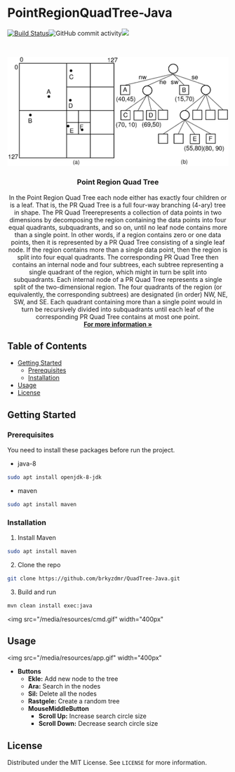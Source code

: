 
# PointRegionQuadTree-Java

[![Build Status](https://travis-ci.org/brkyzdmr/QuadTree-Java.svg?branch=master)](https://travis-ci.org/brkyzdmr/QuadTree-Java)![GitHub commit activity](https://img.shields.io/github/commit-activity/m/brkyzdmr/QuadTree-Java.svg)[![](https://img.shields.io/badge/-LinkedIn-black.svg?style=flat-square&logo=linkedin&colorB=555)](https://www.linkedin.com/in/brkyzdmr/)

<br />
<p align="center">
<img src="/media/PRexamp.png" alt="Logo" width="800">
<br/>  
  <h3 align="center">Point Region Quad Tree</h3>  
  <p align="center">  
    In the Point Region Quad Tree each node either has exactly four children or is a leaf. That is, the PR Quad Tree is a full four-way branching (4-ary) tree in shape. The PR Quad Treerepresents a collection of data points in two dimensions by decomposing the region containing the data points into four equal quadrants, subquadrants, and so on, until no leaf node contains more than a single point. In other words, if a region contains zero or one data points, then it is represented by a PR Quad Tree consisting of a single leaf node. If the region contains more than a single data point, then the region is split into four equal quadrants. The corresponding PR Quad Tree then contains an internal node and four subtrees, each subtree representing a single quadrant of the region, which might in turn be split into subquadrants. Each internal node of a PR Quad Tree represents a single split of the two-dimensional region. The four quadrants of the region (or equivalently, the corresponding subtrees) are designated (in order) NW, NE, SW, and SE. Each quadrant containing more than a single point would in turn be recursively divided into subquadrants until each leaf of the corresponding PR Quad Tree contains at most one point.  
    <br/>  
    <a href="https://en.wikipedia.org/wiki/Quadtree"><strong>For more information »</strong></a>  
    <br/>  
  </p>  
</p>  
  
<!-- TABLE OF CONTENTS -->  
 ## Table of Contents  

* [Getting Started](#getting-started)  
  * [Prerequisites](#prerequisites)  
  * [Installation](#installation)  
* [Usage](#usage)  
* [License](#license)  

 ## Getting Started  
 ### Prerequisites  
You need to install these packages before run the project.
 * java-8
```bash
sudo apt install openjdk-8-jdk
```
* maven 
```bash
sudo apt install maven
```  
  
 ### Installation  
  1. Install Maven
  ```bash
sudo apt install maven
  ```
  2. Clone the repo
```bash  
git clone https://github.com/brkyzdmr/QuadTree-Java.git
```  
3. Build and run  
```bash  
mvn clean install exec:java
```  
<img src="/media/resources/cmd.gif" width="400px"</img><br>

 ## Usage  
<img src="/media/resources/app.gif" width="400px"</img><br>


* **Buttons**
  * **Ekle:** Add new node to the tree
  * **Ara:** Search in the nodes
  * **Sil:** Delete all the nodes
  * **Rastgele:** Create a random tree
  * **MouseMiddleButton**
    * **Scroll Up:**   Increase search circle size
    * **Scroll Down:**  Decrease search circle size

 ## License  
Distributed under the MIT License. See `LICENSE` for more information.  
